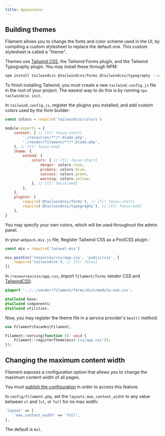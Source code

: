 ```yaml
---
title: Appearance
---
```


## Building themes

Filament allows you to change the fonts and color scheme used in the UI, by compiling a custom stylesheet to replace the default one. This custom stylesheet is called a "theme".

Themes use [Tailwind CSS](https://tailwindcss.com), the Tailwind Forms plugin, and the Tailwind Typography plugin. You may install these through NPM:

```bash
npm install tailwindcss @tailwindcss/forms @tailwindcss/typography --save-dev
```

To finish installing Tailwind, you must create a new `tailwind.config.js` file in the root of your project. The easiest way to do this is by running `npx tailwindcss init`.

In `tailwind.config.js`, register the plugins you installed, and add custom colors used by the form builder:

```js
const colors = require('tailwindcss/colors')

module.exports = {
    content: [ // [tl! focus:start]
        './resources/**/*.blade.php',
        './vendor/filament/**/*.blade.php',
    ], // [tl! focus:end]
    theme: {
        extend: {
            colors: { // [tl! focus:start]
                danger: colors.rose,
                primary: colors.blue,
                success: colors.green,
                warning: colors.yellow,
            }, // [tl! focus:end]
        },
    },
    plugins: [
        require('@tailwindcss/forms'), // [tl! focus:start]
        require('@tailwindcss/typography'), // [tl! focus:end]
    ],
}
```

You may specify your own colors, which will be used throughout the admin panel.

In your `webpack.mix.js` file, Register Tailwind CSS as a PostCSS plugin :

```js
const mix = require('laravel-mix')

mix.postCss('resources/css/app.css', 'public/css', [
    require('tailwindcss'), // [tl! focus]
])
```

In `/resources/css/app.css`, import `filament/forms` vendor CSS and [TailwindCSS](https://tailwindcss.com):

```css
@import '../../vendor/filament/forms/dist/module.esm.css';

@tailwind base;
@tailwind components;
@tailwind utilities;
```

Now, you may register the theme file in a service provider's `boot()` method:

```php
use Filament\Facades\Filament;

Filament::serving(function (): void {
    Filament::registerTheme(mix('css/app.css'));
});
```

## Changing the maximum content width

Filament exposes a configuration option that allows you to change the maximum content width of all pages.

You must [publish the configuration](installation#publishing-the-configuration) in order to access this feature.

In `config/filament.php`, set the `layouts.max_content_width` to any value between `xl` and `7xl`, or `full` for no max width:

```php
'layout' => [
    'max_content_width' => 'full',
],
```

The default is `6xl`.
